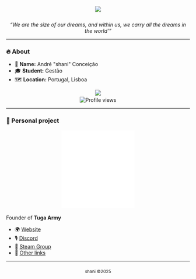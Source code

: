 <h1 align="center">
 <img src="https://readme-typing-svg.herokuapp.com/?font=Righteous&size=35&center=true&vCenter=true&width=500&height=70&duration=4000&lines=Hi+There!+👋;+I'm+Shani!;" />
</h1>

<p align="center"><em>“We are the size of our dreams, and within us, we carry all the dreams in the world’”</em></p>

---

### 🔥 About
- 🧠 **Name:** André "shani" Conceição  
- 🎓 **Student:** Gestão  
- 🗺️ **Location:** Portugal, Lisboa

<p align="center">
  <img src="https://discord.c99.nl/widget/theme-4/1357508178341925014.png" /><br>
  <img src="https://komarev.com/ghpvc/?username=httpshani&color=blue" alt="Profile views" />
</p>


---

### 💼 Personal project

<p align="center">
  <img src="./assets/logo.png" alt="Tuga Army Logo" width="200" />
</p>

Founder of **Tuga Army**
- 🌍 [Website](https://tugaarmy.pt)  
- 🎙️ [Discord](https://discord.gg/tugaarmy)  
- 📌 [Steam Group](https://steamcommunity.com/groups/tugaarmycm)  
- 🔗 [Other links](https://linktr.ee/tugaarmy)  

---

<p align="center">
  <sub>shani ©2025</sub><br><br>
</p>
